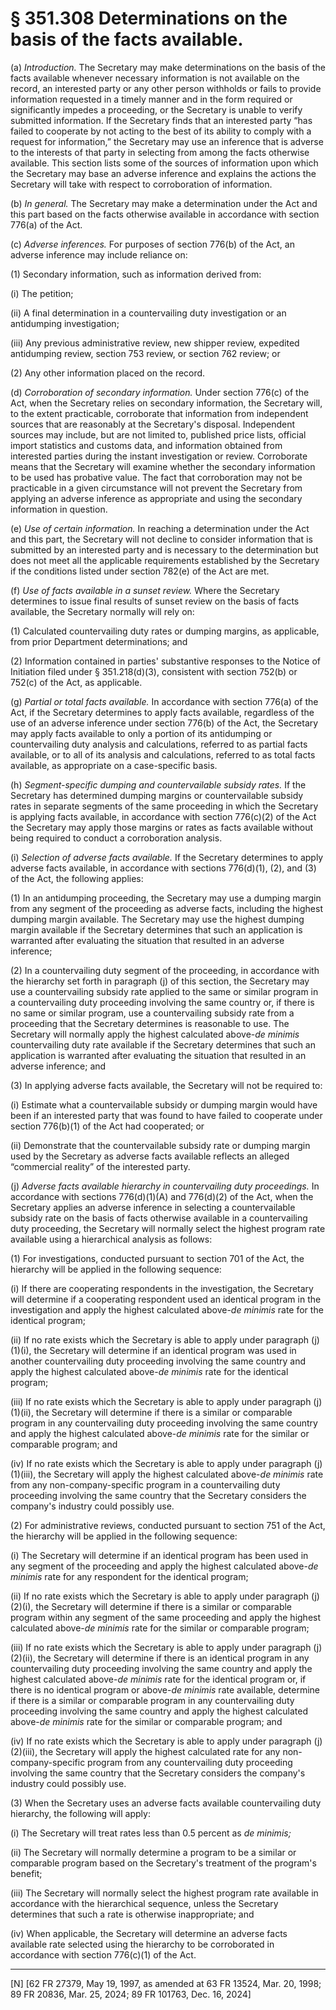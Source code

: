# § 351.308   Determinations on the basis of the facts available.

(a) *Introduction.* The Secretary may make determinations on the basis of the facts available whenever necessary information is not available on the record, an interested party or any other person withholds or fails to provide information requested in a timely manner and in the form required or significantly impedes a proceeding, or the Secretary is unable to verify submitted information. If the Secretary finds that an interested party “has failed to cooperate by not acting to the best of its ability to comply with a request for information,” the Secretary may use an inference that is adverse to the interests of that party in selecting from among the facts otherwise available. This section lists some of the sources of information upon which the Secretary may base an adverse inference and explains the actions the Secretary will take with respect to corroboration of information.


(b) *In general.* The Secretary may make a determination under the Act and this part based on the facts otherwise available in accordance with section 776(a) of the Act.


(c) *Adverse inferences.* For purposes of section 776(b) of the Act, an adverse inference may include reliance on:


(1) Secondary information, such as information derived from:


(i) The petition;


(ii) A final determination in a countervailing duty investigation or an antidumping investigation;


(iii) Any previous administrative review, new shipper review, expedited antidumping review, section 753 review, or section 762 review; or


(2) Any other information placed on the record.


(d) *Corroboration of secondary information.* Under section 776(c) of the Act, when the Secretary relies on secondary information, the Secretary will, to the extent practicable, corroborate that information from independent sources that are reasonably at the Secretary's disposal. Independent sources may include, but are not limited to, published price lists, official import statistics and customs data, and information obtained from interested parties during the instant investigation or review. Corroborate means that the Secretary will examine whether the secondary information to be used has probative value. The fact that corroboration may not be practicable in a given circumstance will not prevent the Secretary from applying an adverse inference as appropriate and using the secondary information in question.


(e) *Use of certain information.* In reaching a determination under the Act and this part, the Secretary will not decline to consider information that is submitted by an interested party and is necessary to the determination but does not meet all the applicable requirements established by the Secretary if the conditions listed under section 782(e) of the Act are met.


(f) *Use of facts available in a sunset review.* Where the Secretary determines to issue final results of sunset review on the basis of facts available, the Secretary normally will rely on:


(1) Calculated countervailing duty rates or dumping margins, as applicable, from prior Department determinations; and


(2) Information contained in parties' substantive responses to the Notice of Initiation filed under § 351.218(d)(3), consistent with section 752(b) or 752(c) of the Act, as applicable.




(g) *Partial or total facts available.* In accordance with section 776(a) of the Act, if the Secretary determines to apply facts available, regardless of the use of an adverse inference under section 776(b) of the Act, the Secretary may apply facts available to only a portion of its antidumping or countervailing duty analysis and calculations, referred to as partial facts available, or to all of its analysis and calculations, referred to as total facts available, as appropriate on a case-specific basis.


(h) *Segment-specific dumping and countervailable subsidy rates.* If the Secretary has determined dumping margins or countervailable subsidy rates in separate segments of the same proceeding in which the Secretary is applying facts available, in accordance with section 776(c)(2) of the Act the Secretary may apply those margins or rates as facts available without being required to conduct a corroboration analysis.


(i) *Selection of adverse facts available.* If the Secretary determines to apply adverse facts available, in accordance with sections 776(d)(1), (2), and (3) of the Act, the following applies:


(1) In an antidumping proceeding, the Secretary may use a dumping margin from any segment of the proceeding as adverse facts, including the highest dumping margin available. The Secretary may use the highest dumping margin available if the Secretary determines that such an application is warranted after evaluating the situation that resulted in an adverse inference;


(2) In a countervailing duty segment of the proceeding, in accordance with the hierarchy set forth in paragraph (j) of this section, the Secretary may use a countervailing subsidy rate applied to the same or similar program in a countervailing duty proceeding involving the same country or, if there is no same or similar program, use a countervailing subsidy rate from a proceeding that the Secretary determines is reasonable to use. The Secretary will normally apply the highest calculated above-*de minimis* countervailing duty rate available if the Secretary determines that such an application is warranted after evaluating the situation that resulted in an adverse inference; and


(3) In applying adverse facts available, the Secretary will not be required to:


(i) Estimate what a countervailable subsidy or dumping margin would have been if an interested party that was found to have failed to cooperate under section 776(b)(1) of the Act had cooperated; or


(ii) Demonstrate that the countervailable subsidy rate or dumping margin used by the Secretary as adverse facts available reflects an alleged “commercial reality” of the interested party.




(j) *Adverse facts available hierarchy in countervailing duty proceedings.* In accordance with sections 776(d)(1)(A) and 776(d)(2) of the Act, when the Secretary applies an adverse inference in selecting a countervailable subsidy rate on the basis of facts otherwise available in a countervailing duty proceeding, the Secretary will normally select the highest program rate available using a hierarchical analysis as follows:


(1) For investigations, conducted pursuant to section 701 of the Act, the hierarchy will be applied in the following sequence:


(i) If there are cooperating respondents in the investigation, the Secretary will determine if a cooperating respondent used an identical program in the investigation and apply the highest calculated above-*de minimis* rate for the identical program;


(ii) If no rate exists which the Secretary is able to apply under paragraph (j)(1)(i), the Secretary will determine if an identical program was used in another countervailing duty proceeding involving the same country and apply the highest calculated above-*de minimis* rate for the identical program;


(iii) If no rate exists which the Secretary is able to apply under paragraph (j)(1)(ii), the Secretary will determine if there is a similar or comparable program in any countervailing duty proceeding involving the same country and apply the highest calculated above-*de minimis* rate for the similar or comparable program; and


(iv) If no rate exists which the Secretary is able to apply under paragraph (j)(1)(iii), the Secretary will apply the highest calculated above-*de minimis* rate from any non-company-specific program in a countervailing duty proceeding involving the same country that the Secretary considers the company's industry could possibly use.


(2) For administrative reviews, conducted pursuant to section 751 of the Act, the hierarchy will be applied in the following sequence:


(i) The Secretary will determine if an identical program has been used in any segment of the proceeding and apply the highest calculated above-*de minimis* rate for any respondent for the identical program;


(ii) If no rate exists which the Secretary is able to apply under paragraph (j)(2)(i), the Secretary will determine if there is a similar or comparable program within any segment of the same proceeding and apply the highest calculated above-*de minimis* rate for the similar or comparable program;


(iii) If no rate exists which the Secretary is able to apply under paragraph (j)(2)(ii), the Secretary will determine if there is an identical program in any countervailing duty proceeding involving the same country and apply the highest calculated above-*de minimis* rate for the identical program or, if there is no identical program or above-*de minimis* rate available, determine if there is a similar or comparable program in any countervailing duty proceeding involving the same country and apply the highest calculated above-*de minimis* rate for the similar or comparable program; and


(iv) If no rate exists which the Secretary is able to apply under paragraph (j)(2)(iii), the Secretary will apply the highest calculated rate for any non-company-specific program from any countervailing duty proceeding involving the same country that the Secretary considers the company's industry could possibly use.


(3) When the Secretary uses an adverse facts available countervailing duty hierarchy, the following will apply:


(i) The Secretary will treat rates less than 0.5 percent as *de minimis;*

(ii) The Secretary will normally determine a program to be a similar or comparable program based on the Secretary's treatment of the program's benefit;


(iii) The Secretary will normally select the highest program rate available in accordance with the hierarchical sequence, unless the Secretary determines that such a rate is otherwise inappropriate; and


(iv) When applicable, the Secretary will determine an adverse facts available rate selected using the hierarchy to be corroborated in accordance with section 776(c)(1) of the Act.



---

[N] [62 FR 27379, May 19, 1997, as amended at 63 FR 13524, Mar. 20, 1998; 89 FR 20836, Mar. 25, 2024; 89 FR 101763, Dec. 16, 2024]






